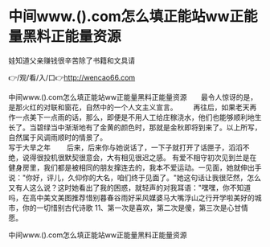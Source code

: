 # 中间www.().com怎么填正能站ww正能量黑料正能量资源
娃知道父亲赚钱很辛苦除了书籍和文具请

👉/观/看/入/口👉http://wencao66.com

中间www.().com怎么填正能站ww正能量黑料正能量资源　　最令人惊讶的是，是那火红的对联和窗花，自然中的一个人文主义宣言。
　　再往后，如果老天再作一点美下一点雨的话，那么，即便是不用人工给庄稼浇水，他们也能够顺利地生长了。当碧绿当中渐渐地有了金黄的颜色时，那就是金秋即将到来了。以上所写，自然属于风调雨顺时的情景了。　　　　　　　　　　　　　　　　　　　　　　　写于大旱之年
　　后来，后来你与她说话了，一下子就打开了话匣子，滔滔不绝，说得很投机很默契很意会，大有相见很迟之感。
有爱不相守初次见到兰是在健身房里，我们都是被相同的朋友撺连去的，我本不爱运动。一见面，她就伸出手说："你好，评儿，久仰你的大名，咱们终于见面了。"她这句话让我很茫然，怎么又有人这么说？这时她看出了我的困惑，就轻声的对我耳语："嘿嘿，你不知道吗，在高中美文美图推荐惜别暮春谷雨好采风媒婆马大嘴浮山之行开学啦美好的城市，你的一切惜别古代诗歌
	11、第一次是喜欢，第二次是傻，第三次是心甘情愿。

中间www.().com怎么填正能站ww正能量黑料正能量资源
